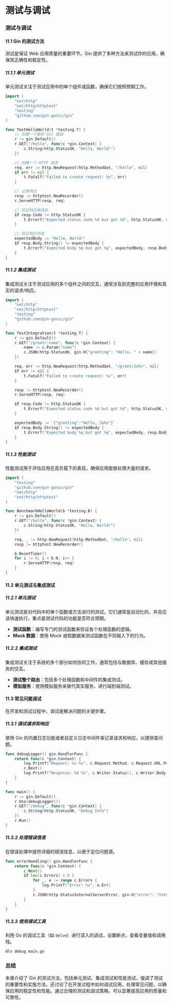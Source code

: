 # 测试与调试
### 测试与调试

#### 11.1 Gin 的测试方法

测试是保证 Web 应用质量的重要环节。Gin 提供了多种方法来测试你的应用，确保其正确性和稳定性。

##### 11.1.1 单元测试

单元测试关注于测试应用中的单个组件或函数，确保它们按照预期工作。

```go
import (
    "net/http"
    "net/http/httptest"
    "testing"
    "github.com/gin-gonic/gin"
)

func TestHelloWorld(t *testing.T) {
    // 创建一个新的 Gin 路由
    r := gin.Default()
    r.GET("/hello", func(c *gin.Context) {
        c.String(http.StatusOK, "Hello, World!")
    })

    // 创建一个 HTTP 请求
    req, err := http.NewRequest(http.MethodGet, "/hello", nil)
    if err != nil {
        t.Fatalf("Failed to create request: %v", err)
    }

    // 记录响应
    resp := httptest.NewRecorder()
    r.ServeHTTP(resp, req)

    // 验证响应状态码
    if resp.Code != http.StatusOK {
        t.Errorf("Expected status code %d but got %d", http.StatusOK, resp.Code)
    }

    // 验证响应内容
    expectedBody := "Hello, World!"
    if resp.Body.String() != expectedBody {
        t.Errorf("Expected body %q but got %q", expectedBody, resp.Body.String())
    }
}
```

##### 11.1.2 集成测试

集成测试关注于测试应用的多个组件之间的交互，通常涉及到完整的应用环境和真实的请求/响应。

```go
import (
    "net/http"
    "net/http/httptest"
    "testing"
    "github.com/gin-gonic/gin"
)

func TestIntegration(t *testing.T) {
    r := gin.Default()
    r.GET("/greet/:name", func(c *gin.Context) {
        name := c.Param("name")
        c.JSON(http.StatusOK, gin.H{"greeting": "Hello, " + name})
    })

    req, err := http.NewRequest(http.MethodGet, "/greet/John", nil)
    if err != nil {
        t.Fatalf("Failed to create request: %v", err)
    }

    resp := httptest.NewRecorder()
    r.ServeHTTP(resp, req)

    if resp.Code != http.StatusOK {
        t.Errorf("Expected status code %d but got %d", http.StatusOK, resp.Code)
    }

    expectedBody := `{"greeting":"Hello, John"}`
    if resp.Body.String() != expectedBody {
        t.Errorf("Expected body %q but got %q", expectedBody, resp.Body.String())
    }
}
```

##### 11.1.3 性能测试

性能测试用于评估应用在高负载下的表现，确保应用能够处理大量的请求。

```go
import (
    "testing"
    "github.com/gin-gonic/gin"
    "net/http"
    "net/http/httptest"
)

func BenchmarkHelloWorld(b *testing.B) {
    r := gin.Default()
    r.GET("/hello", func(c *gin.Context) {
        c.String(http.StatusOK, "Hello, World!")
    })

    req, _ := http.NewRequest(http.MethodGet, "/hello", nil)
    resp := httptest.NewRecorder()

    b.ResetTimer()
    for i := 0; i < b.N; i++ {
        r.ServeHTTP(resp, req)
    }
}
```

#### 11.2 单元测试与集成测试

##### 11.2.1 单元测试

单元测试是对代码中的单个函数或方法进行的测试。它们通常是自动化的，并且应该快速执行，重点是测试代码的功能是否符合预期。

- **测试函数**：编写专门的测试函数来验证各个处理函数的逻辑。
- **Mock 数据**：使用 Mock 或假数据来测试函数在不同输入下的行为。

##### 11.2.2 集成测试

集成测试关注于系统的多个部分如何协同工作，通常包括与数据库、缓存或其他服务的交互。

- **测试整个路由**：包括多个处理函数和中间件的集成测试。
- **模拟服务**：使用模拟服务来替代真实服务，进行端到端测试。

#### 11.3 常见问题调试

在开发和测试过程中，调试是解决问题的关键步骤。

##### 11.3.1 调试请求和响应

使用 Gin 的内置日志功能或者自定义日志中间件来记录请求和响应，以便排查问题。

```go
func debugLogger() gin.HandlerFunc {
    return func(c *gin.Context) {
        log.Printf("Request: %s %s", c.Request.Method, c.Request.URL.Path)
        c.Next()
        log.Printf("Response: %d %s", c.Writer.Status(), c.Writer.Body.String())
    }
}

func main() {
    r := gin.Default()
    r.Use(debugLogger())
    r.GET("/debug", func(c *gin.Context) {
        c.String(http.StatusOK, "Debug Info")
    })
    r.Run()
}
```

##### 11.3.2 处理错误信息

在错误处理中提供详细的错误信息，以便于定位问题源。

```go
func errorHandling() gin.HandlerFunc {
    return func(c *gin.Context) {
        c.Next()
        if len(c.Errors) > 0 {
            for _, e := range c.Errors {
                log.Printf("Error: %v", e.Err)
            }
            c.JSON(http.StatusInternalServerError, gin.H{"error": "Internal Server Error"})
        }
    }
}
```

##### 11.3.3 使用调试工具

利用 Go 的调试工具（如 `delve`）进行深入的调试，设置断点，查看变量值和调用栈。

```bash
dlv debug main.go
```

### 总结

本章介绍了 Gin 的测试方法，包括单元测试、集成测试和性能测试，强调了测试的重要性和实施方法。还讨论了在开发过程中如何调试应用，处理常见问题，以确保应用的稳定性和性能。通过合理的测试和调试策略，可以显著提高应用的质量和可靠性。